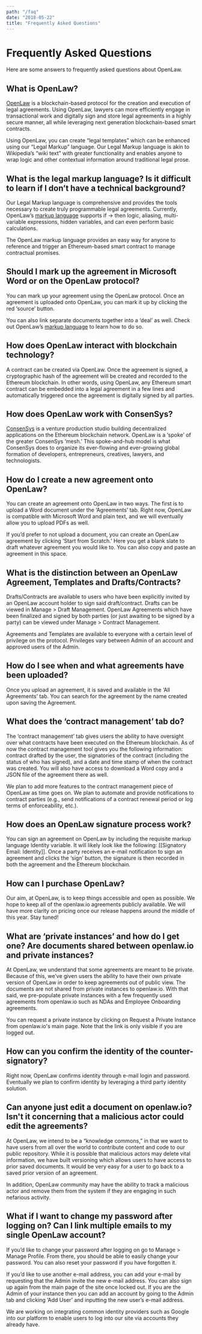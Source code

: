 ```yaml
---
path: "/faq"
date: "2018-05-22"
title: "Frequently Asked Questions"
---
```


# Frequently Asked Questions

Here are some answers to frequently asked questions about OpenLaw.

## What is OpenLaw?

[OpenLaw](https://openlaw.io/) is a blockchain-based protocol for the creation and execution of legal agreements. Using OpenLaw, lawyers can more efficiently engage in transactional work and digitally sign and store legal agreements in a highly secure manner, all while leveraging next generation blockchain-based smart contracts.

Using OpenLaw, you can create “legal templates” which can be enhanced using our “Legal Markup” language. Our Legal Markup language is akin to Wikipedia’s “wiki text” with greater functionality and enables anyone to wrap logic and other contextual information around traditional legal prose.

## What is the legal markup language? Is it difficult to learn if I don’t have a technical background?

Our Legal Markup language is comprehensive and provides the tools necessary to create truly programmable legal agreements. Currently, OpenLaw’s [markup language](https://docs.openlaw.io/markdown/index.html) supports if → then logic, aliasing, multi-variable expressions, hidden variables, and can even perform basic calculations.

The OpenLaw markup language provides an easy way for anyone to reference and trigger an Ethereum-based smart contract to manage contractual promises.

## Should I mark up the agreement in Microsoft Word or on the OpenLaw protocol?

You can mark up your agreement using the OpenLaw protocol. Once an agreement is uploaded onto OpenLaw, you can mark it up by clicking the red ‘source’ button.

You can also link separate documents together into a ‘deal’ as well. Check out OpenLaw’s [markup language](https://docs.openlaw.io/markdown/index.html) to learn how to do so.

## How does OpenLaw interact with blockchain technology?

A contract can be created via OpenLaw. Once the agreement is signed, a cryptographic hash of the agreement will be created and recorded to the Ethereum blockchain. In other words, using OpenLaw, any Ethereum smart contract can be embedded into a legal agreement in a few lines and automatically triggered once the agreement is digitally signed by all parties.

## How does OpenLaw work with ConsenSys?

[ConsenSys](https://new.consensys.net/) is a venture production studio building decentralized applications on the Ethereum blockchain network. OpenLaw is a ‘spoke’ of the greater ConsenSys ‘mesh.’ This spoke-and-hub model is what ConsenSys does to organize its ever-flowing and ever-growing global formation of developers, entrepreneurs, creatives, lawyers, and technologists.

## How do I create a new agreement onto OpenLaw?

You can create an agreement onto OpenLaw in two ways. The first is to upload a Word document under the ‘Agreements’ tab. Right now, OpenLaw is compatible with Microsoft Word and plain text, and we will eventually allow you to upload PDFs as well.

If you’d prefer to not upload a document, you can create an OpenLaw agreement by clicking ‘Start from Scratch.’ Here you get a blank slate to draft whatever agreement you would like to. You can also copy and paste an agreement in this space.

## What is the distinction between an OpenLaw Agreement, Templates and Drafts/Contracts?

Drafts/Contracts are available to users who have been explicitly invited by an OpenLaw account holder to sign said draft/contract. Drafts can be viewed in Manage > Draft Management. OpenLaw Agreements which have been finalized and signed by both parties (or just awaiting to be signed by a party) can be viewed under Manage > Contract Management.

Agreements and Templates are available to everyone with a certain level of privilege on the protocol. Privileges vary between Admin of an account and approved users of the Admin.

## How do I see when and what agreements have been uploaded?

Once you upload an agreement, it is saved and available in the ‘All Agreements’ tab. You can search for the agreement by the name created upon saving the Agreement.

## What does the ‘contract management’ tab do?

The ‘contract management’ tab gives users the ability to have oversight over what contracts have been executed on the Ethereum blockchain. As of now the contract management tool gives you the following information: contract drafted by the user, the signatories of the contract (including the status of who has signed), and a date and time stamp of when the contract was created. You will also have access to download a Word copy and a JSON file of the agreement there as well.

We plan to add more features to the contract management piece of OpenLaw as time goes on. We plan to automate and provide notifications to contract parties (e.g., send notifications of a contract renewal period or log terms of enforceability, etc.).

## How does an OpenLaw signature process work?

You can sign an agreement on OpenLaw by including the requisite markup language Identity variable. It will likely look like the following: [[Signatory Email: Identity]]. Once a party receives an e-mail notification to sign an agreement and clicks the ‘sign’ button, the signature is then recorded in both the agreement and the Ethereum blockchain.

## How can I purchase OpenLaw?

Our aim, at OpenLaw, is to keep things accessible and open as possible. We hope to keep all of the openlaw.io agreements publicly available. We will have more clarity on pricing once our release happens around the middle of this year. Stay tuned!

## What are ‘private instances’ and how do I get one? Are documents shared between openlaw.io and private instances?

At OpenLaw, we understand that some agreements are meant to be private. Because of this, we’ve given users the ability to have their own private version of OpenLaw in order to keep agreements out of public view. The documents are not shared from private instances to openlaw.io. With that said, we pre-populate private instances with a few frequently used agreements from openlaw.io such as NDAs and Employee Onboarding agreements.

You can request a private instance by clicking on Request a Private Instance from openlaw.io's main page. Note that the link is only visible if you are logged out.

## How can you confirm the identity of the counter-signatory?

Right now, OpenLaw confirms identity through e-mail login and password. Eventually we plan to confirm identity by leveraging a third party identity solution.

## Can anyone just edit a document on openlaw.io? Isn't it concerning that a malicious actor could edit the agreements?

At OpenLaw, we intend to be a “knowledge commons,” in that we want to have users from all over the world to contribute content and code to our public repository. While it is possible that malicious actors may delete vital information, we have built versioning which allows users to have access to prior saved documents. It would be very easy for a user to go back to a saved prior version of an agreement.

In addition, OpenLaw community may have the ability to track a malicious actor and remove them from the system if they are engaging in such nefarious activity.

## What if I want to change my password after logging on? Can I link multiple emails to my single OpenLaw account?

If you’d like to change your password after logging on go to Manage > Manage Profile. From there, you should be able to easily change your password. You can also reset your password if you have forgotten it.

If you’d like to use another e-mail address, you can add your e-mail by requesting that the Admin invite the new e-mail address. You can also sign up again from the main page of the site once locked out. If you are the Admin of your instance then you can add an account by going to the Admin tab and clicking ‘Add User’ and inputting the new user’s e-mail address.

We are working on integrating common identity providers such as Google into our platform to enable users to log into our site via accounts they already have.
